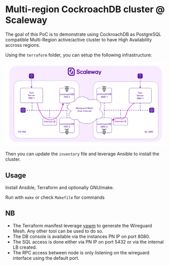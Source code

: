 Multi-region CockroachDB cluster @ Scaleway
===========================================

The goal of this PoC is to demonstrate using CockroachDB as PostgreSQL compatible Multi-Region active/active cluster to have High Availability accross regions.

Using the `terraform` folder, you can setup the following infrastructure:

![](multi-region.png)

Then you can update the `inventory` file and leverage Ansible to install the cluster.

Usage
-----

Install Ansible, Terraform and optionally GNU/make.

Run with `make` or check `Makefile` for commands

NB
--

- The Terraform manifest leverage [yawm](https://github.com/n-Arno/yawm) to generate the Wireguard Mesh. Any other tool can be used to do so.
- The DB console is available via the instances PN IP on port 8080.
- The SQL access is done either via PN IP on port 5432 or via the internal LB created.
- The RPC access between node is only listening on the wireguard interface using the default port.
